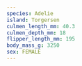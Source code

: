 ```yaml
---
species: Adelie
island: Torgersen
culmen_length_mm: 40.3
culmen_depth_mm: 18
flipper_length_mm: 195
body_mass_g: 3250
sex: FEMALE
---
```

